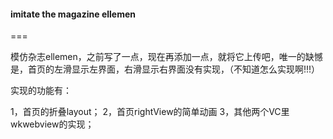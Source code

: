 

#### imitate the magazine ellemen 

===

模仿杂志ellemen，之前写了一点，现在再添加一点，就将它上传吧，唯一的缺憾是，首页的左滑显示左界面，右滑显示右界面没有实现，（不知道怎么实现啊!!!）

实现的功能有：
  
  1，首页的折叠layout；
  2，首页rightView的简单动画
  3，其他两个VC里wkwebview的实现；
  
  
